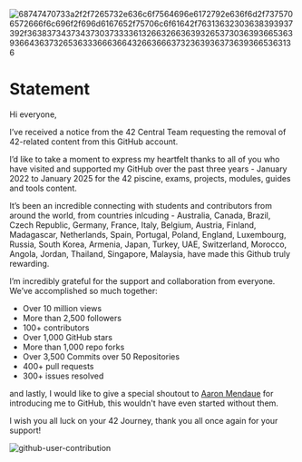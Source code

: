 ![68747470733a2f2f7265732e636c6f7564696e6172792e636f6d2f7375706572666f6c696f2f696d6167652f75706c6f61642f76313632303638393937392f363837343734373037333361326632663639326537303639366536393664363732653633366636643266366637323639363736393665363136](https://user-images.githubusercontent.com/58959408/232639433-cb0aea21-66f0-4508-a771-85e2089c5a87.gif)

# Statement

Hi everyone,

I’ve received a notice from the 42 Central Team requesting the removal of 42-related content from this GitHub account.

I’d like to take a moment to express my heartfelt thanks to all of you who have visited and supported my GitHub over the past three years - January 2022 to January 2025 for the 42 piscine, exams, projects, modules, guides and tools content. 

It’s been an incredible connecting with students and contributors from around the world, from countries inlcuding - Australia, Canada, Brazil, Czech Republic, Germany, France, Italy, Belgium, Austria, Finland, Madagascar, Netherlands, Spain, Portugal, Poland, England, Luxembourg, Russia, South Korea, Armenia, Japan, Turkey, UAE, Switzerland, Morocco, Angola, Jordan, Thailand, Singapore, Malaysia, have made this Github truly rewarding.

I’m incredibly grateful for the support and collaboration from everyone. We’ve accomplished so much together:

- Over 10 million views
- More than 2,500 followers
- 100+ contributors
- Over 1,000 GitHub stars
- More than 1,000 repo forks
- Over 3,500 Commits over 50 Repositories
- 400+ pull requests
- 300+ issues resolved

and lastly, I would like to give a special shoutout to [Aaron Mendaue](https://github.com/IsCoffeeTho) for introducing me to GitHub, this wouldn't have even started without them.

I wish you all luck on your 42 Journey, thank you all once again for your support!

![github-user-contribution](https://user-images.githubusercontent.com/58959408/157782696-8bc9ca49-ca61-4ab5-8b83-49c4e76c1a8f.svg)
